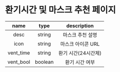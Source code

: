 # 환기시간 및 마스크 추천 페이지
|   name    |  type   |     description     |
| :-------: | :-----: | :-----------------: |
|   desc    | string  |  마스크 추천 설명   |
|   icon    | string  |  마스크 아이콘 URL  |
| vent_time | string  | 환기 시간(24시간제) |
| vent_bool | boolean |   환기 시간 여부    |
